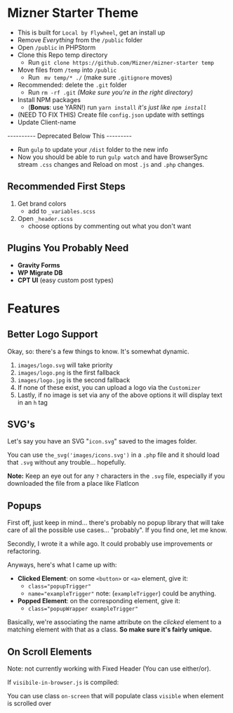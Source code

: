 Mizner Starter Theme
=======================
- This is built for `Local by Flywheel`, get an install up
- Remove *Everything* from the `/public` folder
- Open `/public` in PHPStorm 
- Clone this Repo temp directory
     - Run `git clone https://github.com/Mizner/mizner-starter temp`
- Move files from `/temp` into `/public`
     - Run ` mv temp/* ./` (make sure `.gitignore` moves) 
- Recommended: delete the `.git` folder
     - Run `rm -rf .git` *(Make sure you're in the right directory)*
- Install NPM packages 
     - (**Bonus**: use YARN!) run `yarn install` *it's just like `npm install`*
- (NEED TO FIX THIS) Create file `config.json` update with settings
- Update Client-name














---------- Deprecated Below This ---------
- Run `gulp` to update your `/dist` folder to the new info
- Now you should be able to run `gulp watch` and have BrowserSync stream `.css` changes and Reload on most `.js` and `.php` changes.  

Recommended First Steps 
-----------------------
1. Get brand colors
     - add to `_variables.scss`
2. Open `_header.scss`
     - choose options by commenting out what you don't want

Plugins You Probably Need
-----------------------
- **Gravity Forms**
- **WP Migrate DB**
- **CPT UI** (easy custom post types)

Features
=======================
Better Logo Support
-----------------------
Okay, so: there's a few things to know. It's somewhat dynamic.
1. `images/logo.svg` will take priority
2. `images/logo.png` is the first fallback
3. `images/logo.jpg` is the second fallback
4. If none of these exist, you can upload a logo via the `Customizer`
5. Lastly, if no image is set via any of the above options it will display text in an `h` tag

SVG's
-----------------------
Let's say you have an SVG "`icon.svg`" saved to the images folder.

You can use `the_svg('images/icons.svg')` in a `.php` file and it should load that `.svg` without any trouble... hopefully.
 
**Note:** Keep an eye out for any `?` characters in the `.svg` file, especially if you downloaded the file from a place like FlatIcon

Popups 
-----------------------
First off, just keep in mind... there's probably no popup library that will take care of all the possible use cases... "probably".  If you find one, let me know.

Secondly, I wrote it a while ago. It could probably use improvements or refactoring. 

Anyways, here's what I came up with:
- **Clicked Element**: on some `<button>` or `<a>` element, give it:
     - `class="popupTrigger"`
     - `name="exampleTrigger"` note: (`exampleTrigger`) could be anything.  
- **Popped Element**: on the corresponding element, give it: 
     - `class="popupWrapper exampleTrigger"`
     
Basically, we're associating the name attribute on the *clicked* element to a matching element with that as a class.  **So make sure it's fairly unique.** 

On Scroll Elements 
-----------------------
Note: not currently working with Fixed Header (You can use either/or). 

If `visibile-in-browser.js` is compiled:

You can use class `on-screen` that will populate class `visible` when element is scrolled over


